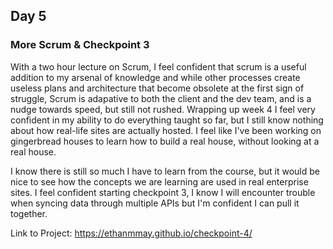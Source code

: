 ## Day 5

### More Scrum & Checkpoint 3

With a two hour lecture on Scrum, I feel confident that scrum is a useful addition to my arsenal of knowledge and while other processes create useless plans and architecture that become obsolete at the first sign of struggle, Scrum is adapative to both the client and the dev team, and is a nudge towards speed, but still not rushed. Wrapping up week 4 I feel very confident in my ability to do everything taught so far, but I still know nothing about how real-life sites are actually hosted. I feel like I've been working on gingerbread houses to learn how to build a real house, without looking at a real house.

I know there is still so much I have to learn from the course, but it would be nice to see how the concepts we are learning are used in real enterprise sites. I feel confident starting checkpoint 3, I know I will encounter trouble when syncing data through multiple APIs but I'm confident I can pull it together.

Link to Project: https://ethanmmay.github.io/checkpoint-4/